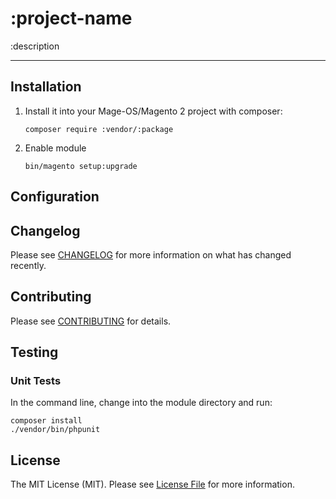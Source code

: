 # :project-name

:description

---

## Installation

1. Install it into your Mage-OS/Magento 2 project with composer:
    ```
    composer require :vendor/:package
    ```

2. Enable module
    ```
    bin/magento setup:upgrade
    ```

## Configuration


## Changelog

Please see [CHANGELOG](CHANGELOG.md) for more information on what has changed recently.

## Contributing

Please see [CONTRIBUTING](CONTRIBUTING.md) for details.

## Testing

### Unit Tests

In the command line, change into the module directory and run:

```
composer install
./vendor/bin/phpunit
```

## License

The MIT License (MIT). Please see [License File](LICENSE) for more information.
